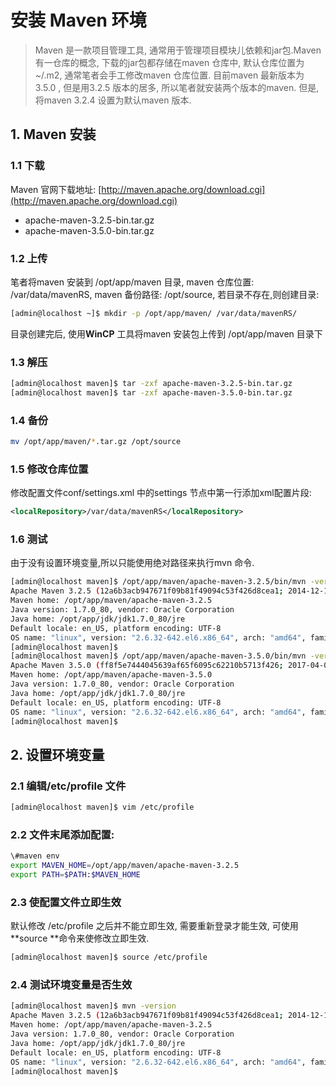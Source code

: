 # 安装 Maven 环境
> Maven 是一款项目管理工具, 通常用于管理项目模块儿依赖和jar包.Maven 有一仓库的概念, 下载的jar包都存储在maven 仓库中, 默认仓库位置为~/.m2, 通常笔者会手工修改maven 仓库位置. 目前maven 最新版本为 3.5.0 , 但是用3.2.5 版本的居多, 所以笔者就安装两个版本的maven. 但是,将maven 3.2.4 设置为默认maven 版本.

## 1. Maven 安装
### 1.1 下载
Maven 官网下载地址: [http://maven.apache.org/download.cgi](http://maven.apache.org/download.cgi)
* apache-maven-3.2.5-bin.tar.gz
* apache-maven-3.5.0-bin.tar.gz

### 1.2 上传
笔者将maven 安装到 /opt/app/maven 目录, maven 仓库位置: /var/data/mavenRS, maven 备份路径: /opt/source, 若目录不存在,则创建目录:

``` bash
[admin@localhost ~]$ mkdir -p /opt/app/maven/ /var/data/mavenRS/
```
目录创建完后, 使用**WinCP** 工具将maven 安装包上传到 /opt/app/maven 目录下

### 1.3 解压
``` bash
[admin@localhost maven]$ tar -zxf apache-maven-3.2.5-bin.tar.gz
[admin@localhost maven]$ tar -zxf apache-maven-3.5.0-bin.tar.gz
```

### 1.4 备份
``` bash
mv /opt/app/maven/*.tar.gz /opt/source
```

### 1.5 修改仓库位置

修改配置文件conf/settings.xml 中的settings 节点中第一行添加xml配置片段: 

``` xml
<localRepository>/var/data/mavenRS</localRepository>
```

### 1.6 测试
由于没有设置环境变量,所以只能使用绝对路径来执行mvn 命令.
``` bash
[admin@localhost maven]$ /opt/app/maven/apache-maven-3.2.5/bin/mvn -version
Apache Maven 3.2.5 (12a6b3acb947671f09b81f49094c53f426d8cea1; 2014-12-15T01:29:23+08:00)
Maven home: /opt/app/maven/apache-maven-3.2.5
Java version: 1.7.0_80, vendor: Oracle Corporation
Java home: /opt/app/jdk/jdk1.7.0_80/jre
Default locale: en_US, platform encoding: UTF-8
OS name: "linux", version: "2.6.32-642.el6.x86_64", arch: "amd64", family: "unix"
[admin@localhost maven]$ 
[admin@localhost maven]$ /opt/app/maven/apache-maven-3.5.0/bin/mvn -version
Apache Maven 3.5.0 (ff8f5e7444045639af65f6095c62210b5713f426; 2017-04-04T03:39:06+08:00)
Maven home: /opt/app/maven/apache-maven-3.5.0
Java version: 1.7.0_80, vendor: Oracle Corporation
Java home: /opt/app/jdk/jdk1.7.0_80/jre
Default locale: en_US, platform encoding: UTF-8
OS name: "linux", version: "2.6.32-642.el6.x86_64", arch: "amd64", family: "unix"
[admin@localhost maven]$
```

## 2. 设置环境变量

### 2.1 编辑/etc/profile 文件
```bash
[admin@localhost maven]$ vim /etc/profile
```

### 2.2 文件末尾添加配置:
``` bash
\#maven env  
export MAVEN_HOME=/opt/app/maven/apache-maven-3.2.5  
export PATH=$PATH:$MAVEN_HOME  

``` 

### 2.3 使配置文件立即生效
默认修改 /etc/profile 之后并不能立即生效, 需要重新登录才能生效, 可使用**source **命令来使修改立即生效.
```bash
[admin@localhost maven]$ source /etc/profile
```

### 2.4 测试环境变量是否生效
``` bash
[admin@localhost maven]$ mvn -version       
Apache Maven 3.2.5 (12a6b3acb947671f09b81f49094c53f426d8cea1; 2014-12-15T01:29:23+08:00)
Maven home: /opt/app/maven/apache-maven-3.2.5
Java version: 1.7.0_80, vendor: Oracle Corporation
Java home: /opt/app/jdk/jdk1.7.0_80/jre
Default locale: en_US, platform encoding: UTF-8
OS name: "linux", version: "2.6.32-642.el6.x86_64", arch: "amd64", family: "unix"
[admin@localhost maven]$
```





